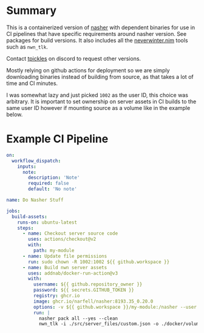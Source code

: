 # Summary

This is a containerized version of [nasher](https://github.com/squattingmonk/nasher) with dependent binaries for use in CI pipelines that have specific requirements around nasher version. See packages for build versions. It also includes all the [neverwinter.nim](https://github.com/niv/neverwinter.nim) tools such as `nwn_tlk`. 

Contact [tpickles](discordapp.com/users/272170902693871616) on discord to request other versions.

Mostly relying on github actions for deployment so we are simply downloading binaries instead of building from source, as that takes a lot of time and CI minutes.

I was somewhat lazy and just picked `1002` as the user ID, this choice was arbitrary. It is important to set ownership on server assets in CI builds to the same user ID however if mounting source as a volume like in the example below.

# Example CI Pipeline

```yml
on:
  workflow_dispatch:
    inputs:
      note:
        description: 'Note'
        required: false
        default: 'No note'

name: Do Nasher Stuff

jobs:
  build-assets:
    runs-on: ubuntu-latest
    steps:
      - name: Checkout server source code
        uses: actions/checkout@v2
        with:
          path: my-module
      - name: Update file permissions
        run: sudo chown -R 1002:1002 ${{ github.workspace }}
      - name: Build nwn server assets
        uses: addnab/docker-run-action@v3
        with:
          username: ${{ github.repository_owner }}
          password: ${{ secrets.GITHUB_TOKEN }}
          registry: ghcr.io
          image: ghcr.io/narfell/nasher:8193.35_0.20.0
          options: -v ${{ github.workspace }}/my-module:/nasher --user nasher
          run: |
            nasher pack all --yes --clean
            nwn_tlk -i ./src/server_files/custom.json -o ./docker/volumes/server/tlk/custom.tlk
```